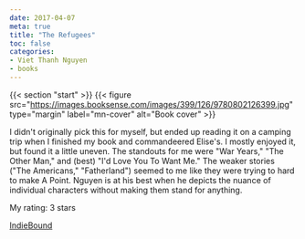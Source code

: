 ```yaml
---
date: 2017-04-07
meta: true
title: "The Refugees"
toc: false
categories:
- Viet Thanh Nguyen
- books
---
```


{{< section "start" >}}
{{< figure src="https://images.booksense.com/images/399/126/9780802126399.jpg" type="margin" label="mn-cover" alt="Book cover" >}}

I didn't originally pick this for myself, but ended up reading it on a camping trip when I finished my book and commandeered Elise's. I mostly enjoyed it, but found it a little uneven. The standouts for me were "War Years," "The Other Man," and (best) "I'd Love You To Want Me." The weaker stories ("The Americans," "Fatherland") seemed to me like they were trying to hard to make A Point. Nguyen is at his best when he depicts the nuance of individual characters without making them stand for anything. 

My rating: 3 stars  

[IndieBound](https://www.indiebound.org/book/9780802126399)
